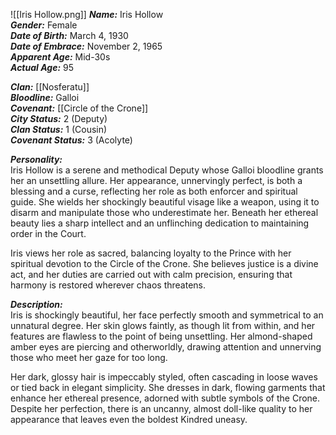 ![[Iris Hollow.png]]
***Name:*** Iris Hollow  
***Gender:*** Female  
***Date of Birth:*** March 4, 1930  
***Date of Embrace:*** November 2, 1965  
***Apparent Age:*** Mid-30s  
***Actual Age:*** 95  

***Clan:*** [[Nosferatu]]  
***Bloodline:*** Galloi  
***Covenant:*** [[Circle of the Crone]]  
***City Status:*** 2 (Deputy)  
***Clan Status:*** 1 (Cousin)  
***Covenant Status:*** 3 (Acolyte)  

***Personality:***  
Iris Hollow is a serene and methodical Deputy whose Galloi bloodline grants her an unsettling allure. Her appearance, unnervingly perfect, is both a blessing and a curse, reflecting her role as both enforcer and spiritual guide. She wields her shockingly beautiful visage like a weapon, using it to disarm and manipulate those who underestimate her. Beneath her ethereal beauty lies a sharp intellect and an unflinching dedication to maintaining order in the Court.  

Iris views her role as sacred, balancing loyalty to the Prince with her spiritual devotion to the Circle of the Crone. She believes justice is a divine act, and her duties are carried out with calm precision, ensuring that harmony is restored wherever chaos threatens.  

***Description:***  
Iris is shockingly beautiful, her face perfectly smooth and symmetrical to an unnatural degree. Her skin glows faintly, as though lit from within, and her features are flawless to the point of being unsettling. Her almond-shaped amber eyes are piercing and otherworldly, drawing attention and unnerving those who meet her gaze for too long.  

Her dark, glossy hair is impeccably styled, often cascading in loose waves or tied back in elegant simplicity. She dresses in dark, flowing garments that enhance her ethereal presence, adorned with subtle symbols of the Crone. Despite her perfection, there is an uncanny, almost doll-like quality to her appearance that leaves even the boldest Kindred uneasy.
